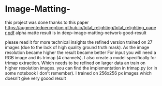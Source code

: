 # Image-Matting-
this project was done thanks to this paper
https://augmentedperception.github.io/total_relighting/total_relighting_paper.pdf
alpha matte result is in deep-image-matting-network-good-result

please read it for more technical insights
the refined version trained on 27 images (due to the lack of high quality ground truth mask). As the image resolution became higher the result became better 
For input you will need a RGB image and its trimap (4 channels). I also create a model specifically for trimap extraction. Which needs to be refined on larger data an train on higher resolution images. you can find the implementation in trimap.py (or in some notebook I don't remember). I trained on 256x256 px images which doesn't give very goood result

